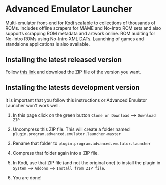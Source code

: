 # Advanced Emulator Launcher #

Multi-emulator front-end for Kodi scalable to collections of thousands of ROMs. Includes offline 
scrapers for MAME and No-Intro ROM sets and also supports scrapping ROM metadata and artwork online. 
ROM auditing for No-Intro ROMs using No-Intro XML DATs. Launching of games and 
standalone applications is also available.

## Installing the latest released version ##

Follow [this link](https://github.com/Wintermute0110/plugin.program.advanced.emulator.launcher/releases) and 
download the ZIP file of the version you want.

## Installing the latests development version ##

It is important that you follow this instructions or Advanced Emulator Launcher won't work well.

  1) In this page click on the green button `Clone or Download` --> `Download ZIP`

  2) Uncompress this ZIP file. This will create a folder named `plugin.program.advanced.emulator.launcher-master`

  3) Rename that folder to `plugin.program.advanced.emulator.launcher`

  4) Compress that folder again into a ZIP file. 

  5) In Kodi, use that ZIP file (and not the original one) to install the plugin in `System` --> `Addons` 
     --> `Install from ZIP file`.

  6) You are done!
